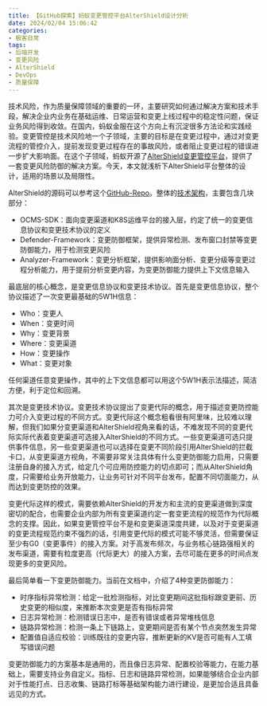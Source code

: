 ```yaml
---
title: 【GitHub探索】蚂蚁变更管控平台AlterShield设计分析
date: 2024/02/04 15:06:42
categories:
- 极客日常
tags:
- 后端开发
- 变更风险
- AlterShield
- DevOps
- 质量保障
---
```


技术风险，作为质量保障领域的重要的一环，主要研究如何通过解决方案和技术手段，解决企业内业务在基础运维、日常运营和变更上线过程中的稳定性问题，保证业务风险得到收敛。在国内，蚂蚁金服在这个方向上有沉淀很多方法论和实践经验。变更管控是技术风险地一个子领域，主要的目标是在变更过程中，通过对变更流程的管控介入，提前发现变更过程存在的事故风险，或者阻止变更过程的错误进一步扩大影响面。在这个子领域，蚂蚁开源了[AlterShield变更管控平台](https://altershield.io/zh-CN/docs/introduction/what-is-altershield/)，提供了一套变更风险防御的解决方案。今天，本文就浅析下AlterShield平台整体的设计，适用的场景以及局限性。

AlterShield的源码可以参考这个[GitHub-Repo](https://github.com/traas-stack/altershield)。整体的[技术架构](https://altershield.io/zh-CN/blog/welcome-altershield-v0.1)，主要包含几块部分：

<!-- more -->

- OCMS-SDK：面向变更渠道和K8S运维平台的接入层，约定了统一的变更信息协议和变更技术协议的定义
- Defender-Framework：变更防御框架，提供异常检测、发布窗口封禁等变更防御能力，用于检测变更风险
- Analyzer-Framework：变更分析框架，提供影响面分析、变更分级等变更过程分析能力，用于提前分析变更内容，为变更防御能力提供上下文信息输入

最底层的核心概念，是变更信息协议和变更技术协议。首先是变更信息协议，整个协议描述了一次变更最基础的5W1H信息：

- Who：变更人
- When：变更时间
- Why：变更背景
- Where：变更渠道
- How：变更操作
- What：变更对象

任何渠道任意变更操作，其中的上下文信息都可以用这个5W1H表示法描述，简洁方便，利于定位和回溯。

其次是变更技术协议。变更技术协议提出了变更代际的概念，用于描述变更防控能力可介入变更过程的不同方式。变更代际这个概念粗看很有阿里味，比较难以理解，但我们如果分变更渠道和AlterShield视角来看的话，不难发现不同的变更代际实际代表着变更渠道可选接入AlterShield的不同方式。一些变更渠道可选只提供事件信息，另一些变更渠道也可以选择在变更不同阶段引用AlterShield的拦截卡口，从变更渠道方视角，不需要非常关注具体有什么变更防御能力启用，只需要注册自身的接入方式，给定几个可应用防控能力的切点即可；而从AlterShield角度，只需要给业务开放能力，让业务可针对不同平台发布，配置不同切面能力，从而达到变更防控的效果。

变更代际这样的模式，需要依赖AlterShield的开发方和主流的变更渠道做到深度密切的配合，也需要企业内部为所有变更渠道约定一套变更流程的规范作为代际概念的支撑。因此，如果变更管控平台不是和变更渠道深度共建，以及对于变更渠道的变更流程规范约束不强烈的话，引用变更代际的模式可能不够灵活，但需要保证至少有G0（变更事件）的接入方案。对于高发布频次，与业务核心链路强相关的发布渠道，需要有粒度更高（代际更大）的接入方案，去尽可能在更多的时间点发现更多的变更风险。

最后简单看一下变更防御能力。当前在文档中，介绍了4种变更防御能力：

- 时序指标异常检测：给定一批检测指标，对比变更期间这批指标跟变更前、历史变更的相似度，来推断本次变更是否有指标异常
- 日志异常检测：检测错误日志中，是否有错误或者异常堆栈信息
- 链路异常检测：检测一条上下链路上，变更期间是否有某个节点突然发生异常
- 配置值自适应校验：训练既往的变更内容，推断更新的KV是否可能有人工填写错误问题

变更防御能力的方案基本是通用的，而且像日志异常、配置校验等能力，在能力基础上，需要支持业务自定义。指标、日志和链路异常检测，如果能够结合企业内部对于性能打点、日志收集、链路打标等基础架构能力进行建设，是更加合适且具备远见的方式。

